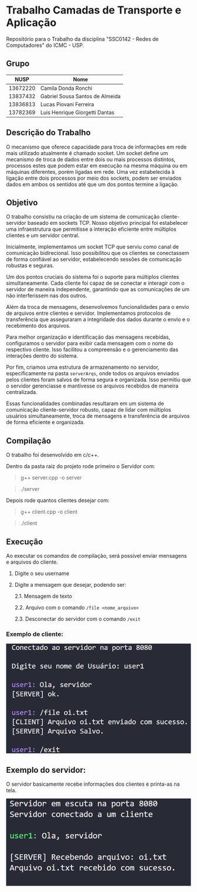 # Trabalho Camadas de Transporte e Aplicação

Repositório para o Trabalho da disciplina "SSC0142 - Redes de Computadores" do ICMC - USP.

## Grupo
| NUSP  | Nome |
| ------------- | ------------- |
| 13672220  | Camila Donda Ronchi  |
| 13837432  | Gabriel Sousa Santos de Almeida  |
| 13836813 | Lucas Piovani Ferreira |
| 13782369 | Luis Henrique Giorgetti Dantas |

## Descrição do Trabalho
O mecanismo	que	oferece	capacidade para	 troca de informações em rede mais utilizado atualmente é chamado socket. Um socket define um mecanismo de troca de dados entre dois ou mais processos distintos, processos estes que podem	estar em execução na mesma	máquina	ou em máquinas diferentes, porém ligadas em rede. Uma vez estabelecida à ligação entre dois processos por meio dos sockets, podem ser enviados dados em ambos os sentidos até que um dos pontos termine a ligação.

## Objetivo

O trabalho consistiu na criação de um sistema de comunicação cliente-servidor baseado em sockets TCP. Nosso objetivo principal foi estabelecer uma infraestrutura que permitisse a interação eficiente entre múltiplos clientes e um servidor central. 

Inicialmente, implementamos um socket TCP que serviu como canal de comunicação bidirecional. Isso possibilitou que os clientes se conectassem de forma confiável ao servidor, estabelecendo sessões de comunicação robustas e seguras.

Um dos pontos cruciais do sistema foi o suporte para múltiplos clientes simultaneamente. Cada cliente foi capaz de se conectar e interagir com o servidor de maneira independente, garantindo que as comunicações de um não interferissem nas dos outros.

Além da troca de mensagens, desenvolvemos funcionalidades para o envio de arquivos entre clientes e servidor. Implementamos protocolos de transferência que asseguraram a integridade dos dados durante o envio e o recebimento dos arquivos.

Para melhor organização e identificação das mensagens recebidas, configuramos o servidor para exibir cada mensagem com o nome do respectivo cliente. Isso facilitou a compreensão e o gerenciamento das interações dentro do sistema.

Por fim, criamos uma estrutura de armazenamento no servidor, especificamente na pasta `serverArqs`, onde todos os arquivos enviados pelos clientes foram salvos de forma segura e organizada. Isso permitiu que o servidor gerenciasse e mantivesse os arquivos recebidos de maneira centralizada.

Essas funcionalidades combinadas resultaram em um sistema de comunicação cliente-servidor robusto, capaz de lidar com múltiplos usuários simultaneamente, troca de mensagens e transferência de arquivos de forma eficiente e organizada.

## Compilação

O trabalho foi desenvolvido em c/c++.

Dentro da pasta raiz do projeto rode primeiro o Servidor com:
> g++ server.cpp -o server

>./server

Depois rode quantos clientes desejar com:
> g++ client.cpp -o client

>./client

## Execução
Ao executar os comandos de compilação, será possível enviar mensagens e arquivos do cliente.

1. Digite o seu username

2. Digite a mensagem que desejar, podendo ser:

    2.1. Mensagem de texto

    2.2. Arquivo com o comando `/file <nome_arquivo>`

    2.3. Desconectar do servidor com o comando `/exit`

### Exemplo de cliente:
![alt text](exemploClient.png)

## Exemplo do servidor:
O servidor basicamente recebe informações dos clientes e printa-as na tela.

![alt text](exemploServidor.png)